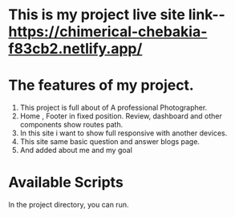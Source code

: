 # This is my project live site link-- https://chimerical-chebakia-f83cb2.netlify.app/

# The features of my project.

1. This project is full about of A professional Photographer.
2. Home , Footer in fixed position. Review, dashboard and other components show routes path.
3. In this site i want to show full responsive with another devices.
4. This site same basic question and answer blogs page.
5. And added about me and my goal

# Available Scripts

In the project directory, you can run.
